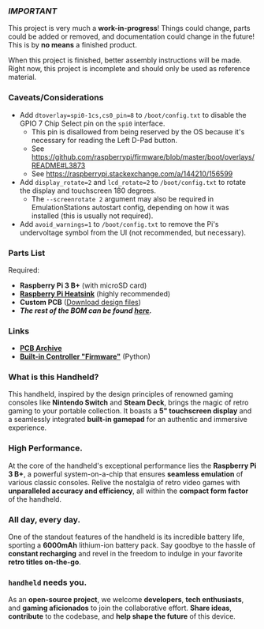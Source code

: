 ### ***IMPORTANT***
This project is very much a **work-in-progress**! Things could change, parts could be added or removed, and documentation could change in the future! This is by **no means** a finished product.

When this project is finished, better assembly instructions will be made. Right now, this project is incomplete and should only be used as reference material.

### Caveats/Considerations
 - Add `dtoverlay=spi0-1cs,cs0_pin=8` to `/boot/config.txt` to disable the GPIO 7 Chip Select pin on the `spi0` interface.
   - This pin is disallowed from being reserved by the OS because it's necessary for reading the Left D-Pad button.
   - See https://github.com/raspberrypi/firmware/blob/master/boot/overlays/README#L3873
   - See https://raspberrypi.stackexchange.com/a/144210/156599
 - Add `display_rotate=2` and `lcd_rotate=2` to `/boot/config.txt` to rotate the display and touchscreen 180 degrees.
   - The `--screenrotate 2` argument may also be required in EmulationStations autostart config, depending on how it was installed (this is usually not required).
 - Add `avoid_warnings=1` to `/boot/config.txt` to remove the Pi's undervoltage symbol from the UI (not recommended, but necessary).

### Parts List
Required:
 - **Raspberry Pi 3 B+** (with microSD card)
 - **[Raspberry Pi Heatsink](https://www.digikey.com/en/products/detail/adafruit-industries-llc/3082/6047742)** (highly recommended)
 - **Custom PCB** ([Download design files](https://github.com/Strayfade/handheld/tree/main/pcb))
 - ***The rest of the BOM can be found [here](https://github.com/Strayfade/handheld/blob/main/pcb/Handheld%20BOM.csv).***

### Links
 - **[PCB Archive](https://github.com/Strayfade/handheld/tree/main/pcb)**
 - **[Built-in Controller "Firmware"](https://github.com/Strayfade/Handheld/blob/main/firmware/Main.py)** (Python)

### What is this **Handheld?**
This handheld, inspired by the design principles of renowned gaming consoles like **Nintendo Switch** and **Steam Deck**, brings the magic of retro gaming to your portable collection. It boasts a **5" touchscreen display** and a seamlessly integrated **built-in gamepad** for an authentic and immersive experience.

### High **Performance.**
At the core of the handheld's exceptional performance lies the **Raspberry Pi 3 B+**, a powerful system-on-a-chip that ensures **seamless emulation** of various classic consoles. Relive the nostalgia of retro video games with **unparalleled accuracy and efficiency**, all within the **compact form factor** of the handheld.

### All day, **every day.**
One of the standout features of the handheld is its incredible battery life, sporting a **6000mAh** lithium-ion battery pack. Say goodbye to the hassle of **constant recharging** and revel in the freedom to indulge in your favorite **retro titles on-the-go**.

### `handheld` needs **you.**
As an **open-source project**, we welcome **developers**, **tech enthusiasts**, and **gaming aficionados** to join the collaborative effort. **Share ideas**, **contribute** to the codebase, and **help shape the future** of this device.

